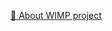 <a href="https://yooja.notion.site/Readme-WIMP-What-s-In-My-Playlist-b1feb9a3e5064fd7924a8c1caec880ad">📍 About WIMP project</a>
